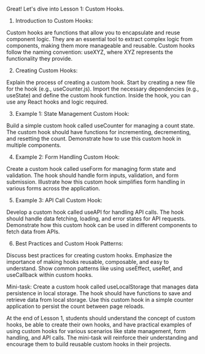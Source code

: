 Great! Let's dive into Lesson 1: Custom Hooks.

1. Introduction to Custom Hooks:

Custom hooks are functions that allow you to encapsulate and reuse component logic.
They are an essential tool to extract complex logic from components, making them more manageable and reusable.
Custom hooks follow the naming convention: useXYZ, where XYZ represents the functionality they provide.

2. Creating Custom Hooks:

Explain the process of creating a custom hook.
Start by creating a new file for the hook (e.g., useCounter.js).
Import the necessary dependencies (e.g., useState) and define the custom hook function.
Inside the hook, you can use any React hooks and logic required.

3. Example 1: State Management Custom Hook:

Build a simple custom hook called useCounter for managing a count state.
The custom hook should have functions for incrementing, decrementing, and resetting the count.
Demonstrate how to use this custom hook in multiple components.

4. Example 2: Form Handling Custom Hook:

Create a custom hook called useForm for managing form state and validation.
The hook should handle form inputs, validation, and form submission.
Illustrate how this custom hook simplifies form handling in various forms across the application.

5. Example 3: API Call Custom Hook:

Develop a custom hook called useAPI for handling API calls.
The hook should handle data fetching, loading, and error states for API requests.
Demonstrate how this custom hook can be used in different components to fetch data from APIs.

6. Best Practices and Custom Hook Patterns:

Discuss best practices for creating custom hooks.
Emphasize the importance of making hooks reusable, composable, and easy to understand.
Show common patterns like using useEffect, useRef, and useCallback within custom hooks.

Mini-task:
Create a custom hook called useLocalStorage that manages data persistence in local storage. The hook should have functions to save and retrieve data from local storage. Use this custom hook in a simple counter application to persist the count between page reloads.

At the end of Lesson 1, students should understand the concept of custom hooks, be able to create their own hooks, and have practical examples of using custom hooks for various scenarios like state management, form handling, and API calls. The mini-task will reinforce their understanding and encourage them to build reusable custom hooks in their projects.